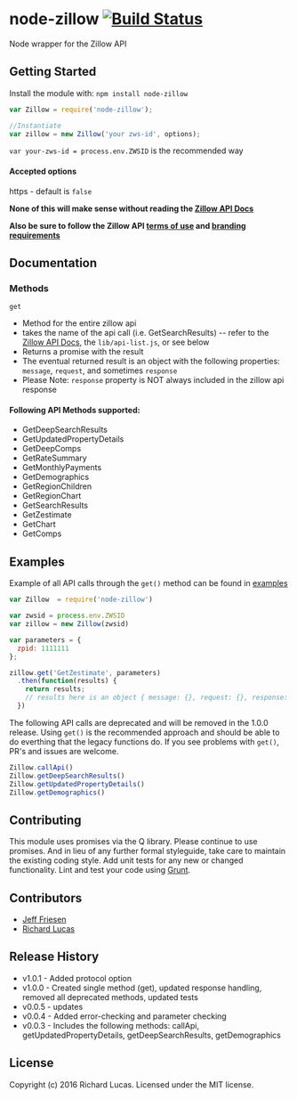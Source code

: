 # node-zillow [![Build Status](https://secure.travis-ci.org/ralucas/node-zillow.png?branch=master)](http://travis-ci.org/ralucas/node-zillow)

Node wrapper for the Zillow API

## Getting Started
Install the module with: `npm install node-zillow`

```js
var Zillow = require('node-zillow');

//Instantiate
var zillow = new Zillow('your zws-id', options);
```
`var your-zws-id = process.env.ZWSID` is the recommended way

#### Accepted options
https - default is `false`

__None of this will make sense without reading the [Zillow API Docs](http://www.zillow.com/howto/api/APIOverview.htm)__

__Also be sure to follow the Zillow API [terms of use](http://www.zillow.com/howto/api/APITerms.htm) and [branding requirements](http://www.zillow.com/howto/api/BrandingRequirements.htm)__

## Documentation

### Methods

`get`
- Method for the entire zillow api
- takes the name of the api call (i.e. GetSearchResults) -- refer to the [Zillow API Docs](http://www.zillow.com/howto/api/APIOverview.htm), the `lib/api-list.js`, or see below
- Returns a promise with the result
- The eventual returned result is an object with the following properties: `message`, `request`, and sometimes `response`
- Please Note: `response` property is NOT always included in the zillow api response

#### Following API Methods supported:
* GetDeepSearchResults
* GetUpdatedPropertyDetails
* GetDeepComps
* GetRateSummary
* GetMonthlyPayments
* GetDemographics
* GetRegionChildren
* GetRegionChart
* GetSearchResults
* GetZestimate
* GetChart
* GetComps

## Examples

Example of all API calls through the `get()` method can be found in [examples](examples/example.js)

```js
var Zillow  = require('node-zillow')

var zwsid = process.env.ZWSID
var zillow = new Zillow(zwsid)

var parameters = {
  zpid: 1111111
};

zillow.get('GetZestimate', parameters)
  .then(function(results) {
    return results;
    // results here is an object { message: {}, request: {}, response: {}} 
  })
```

The following API calls are deprecated and will be removed in the 1.0.0 release. Using `get()` is the recommended approach and should be able to do everthing that the legacy functions do. If you see problems with `get()`, PR's and issues are welcome.

```js
Zillow.callApi()
Zillow.getDeepSearchResults()
Zillow.getUpdatedPropertyDetails()
Zillow.getDemographics()
```

## Contributing
This module uses promises via the Q library.  Please continue to use promises. And in lieu of any further formal styleguide, take care to maintain the existing coding style. Add unit tests for any new or changed functionality. Lint and test your code using [Grunt](http://gruntjs.com/).

## Contributors

* [Jeff Friesen](https://github.com/jefffriesen)
* [Richard Lucas](https://github.com/ralucas)

## Release History
* v1.0.1 - Added protocol option
* v1.0.0 - Created single method (get), updated response handling, removed all deprecated methods, updated tests
* v0.0.5 - updates
* v0.0.4 - Added error-checking and parameter checking
* v0.0.3 - Includes the following methods: callApi, getUpdatedPropertyDetails, getDeepSearchResults, getDemographics

## License
Copyright (c) 2016 Richard Lucas. Licensed under the MIT license.
